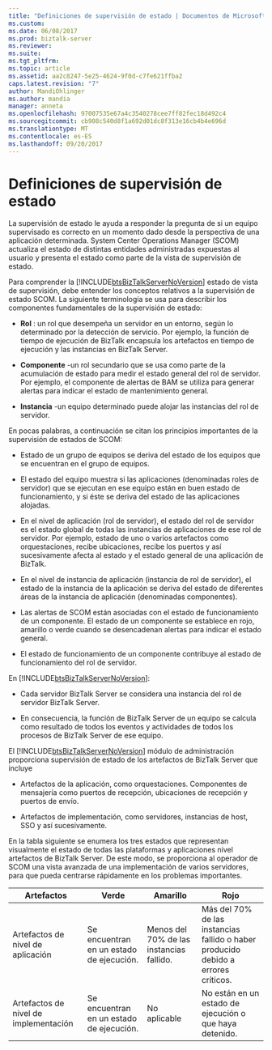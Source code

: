 ```yaml
---
title: "Definiciones de supervisión de estado | Documentos de Microsoft"
ms.custom: 
ms.date: 06/08/2017
ms.prod: biztalk-server
ms.reviewer: 
ms.suite: 
ms.tgt_pltfrm: 
ms.topic: article
ms.assetid: aa2c8247-5e25-4624-9f0d-c7fe621ffba2
caps.latest.revision: "7"
author: MandiOhlinger
ms.author: mandia
manager: anneta
ms.openlocfilehash: 97007535e67a4c3540278cee7ff82fec18d492c4
ms.sourcegitcommit: cb908c540d8f1a692d01dc8f313e16cb4b4e696d
ms.translationtype: MT
ms.contentlocale: es-ES
ms.lasthandoff: 09/20/2017
---
```

# <a name="state-monitoring-definitions"></a>Definiciones de supervisión de estado
La supervisión de estado le ayuda a responder la pregunta de si un equipo supervisado es correcto en un momento dado desde la perspectiva de una aplicación determinada. System Center Operations Manager (SCOM) actualiza el estado de distintas entidades administradas expuestas al usuario y presenta el estado como parte de la vista de supervisión de estado.  
  
 Para comprender la [!INCLUDE[btsBizTalkServerNoVersion](../includes/btsbiztalkservernoversion-md.md)] estado de vista de supervisión, debe entender los conceptos relativos a la supervisión de estado SCOM. La siguiente terminología se usa para describir los componentes fundamentales de la supervisión de estado:  
  
-   **Rol** : un rol que desempeña un servidor en un entorno, según lo determinado por la detección de servicio. Por ejemplo, la función de tiempo de ejecución de BizTalk encapsula los artefactos en tiempo de ejecución y las instancias en BizTalk Server.  
  
-   **Componente** -un rol secundario que se usa como parte de la acumulación de estado para medir el estado general del rol de servidor. Por ejemplo, el componente de alertas de BAM se utiliza para generar alertas para indicar el estado de mantenimiento general.  
  
-   **Instancia** -un equipo determinado puede alojar las instancias del rol de servidor.  
  
 En pocas palabras, a continuación se citan los principios importantes de la supervisión de estados de SCOM:  
  
-   Estado de un grupo de equipos se deriva del estado de los equipos que se encuentran en el grupo de equipos.  
  
-   El estado del equipo muestra si las aplicaciones (denominadas roles de servidor) que se ejecutan en ese equipo están en buen estado de funcionamiento, y si éste se deriva del estado de las aplicaciones alojadas.  
  
-   En el nivel de aplicación (rol de servidor), el estado del rol de servidor es el estado global de todas las instancias de aplicaciones de ese rol de servidor. Por ejemplo, estado de uno o varios artefactos como orquestaciones, recibe ubicaciones, recibe los puertos y así sucesivamente afecta al estado y el estado general de una aplicación de BizTalk.  
  
-   En el nivel de instancia de aplicación (instancia de rol de servidor), el estado de la instancia de la aplicación se deriva del estado de diferentes áreas de la instancia de aplicación (denominadas componentes).  
  
-   Las alertas de SCOM están asociadas con el estado de funcionamiento de un componente. El estado de un componente se establece en rojo, amarillo o verde cuando se desencadenan alertas para indicar el estado general.  
  
-   El estado de funcionamiento de un componente contribuye al estado de funcionamiento del rol de servidor.  
  
 En [!INCLUDE[btsBizTalkServerNoVersion](../includes/btsbiztalkservernoversion-md.md)]:  
  
-   Cada servidor BizTalk Server se considera una instancia del rol de servidor BizTalk Server.  
  
-   En consecuencia, la función de BizTalk Server de un equipo se calcula como resultado de todos los eventos y actividades de todos los procesos de BizTalk Server de ese equipo.  
  
 El [!INCLUDE[btsBizTalkServerNoVersion](../includes/btsbiztalkservernoversion-md.md)] módulo de administración proporciona supervisión de estado de los artefactos de BizTalk Server que incluye  
  
-   Artefactos de la aplicación, como orquestaciones. Componentes de mensajería como puertos de recepción, ubicaciones de recepción y puertos de envío.  
  
-   Artefactos de implementación, como servidores, instancias de host, SSO y así sucesivamente.  
  
 En la tabla siguiente se enumera los tres estados que representan visualmente el estado de todas las plataformas y aplicaciones nivel artefactos de BizTalk Server. De este modo, se proporciona al operador de SCOM una vista avanzada de una implementación de varios servidores, para que pueda centrarse rápidamente en los problemas importantes.  
  
|Artefactos|Verde|Amarillo|Rojo|  
|---------------|-----------|------------|---------|  
|Artefactos de nivel de aplicación|Se encuentran en un estado de ejecución.|Menos del 70% de las instancias fallido.|Más del 70% de las instancias fallido o haber producido debido a errores críticos.|  
|Artefactos de nivel de implementación|Se encuentran en un estado de ejecución.|No aplicable|No están en un estado de ejecución o que haya detenido.|